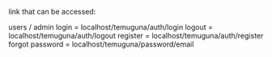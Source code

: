 link that can be accessed:

users / admin
 login 				= localhost/temuguna/auth/login
 logout 			= localhost/temuguna/auth/logout
 register 			= localhost/temuguna/auth/register
 forgot password 	= localhost/temuguna/password/email

